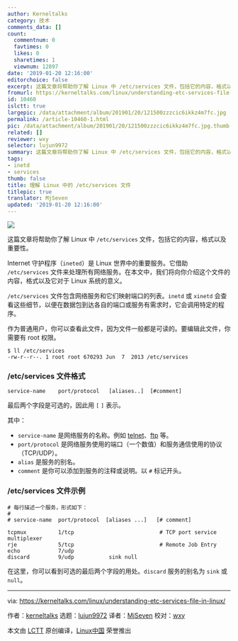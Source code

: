 ```yaml
---
author: Kerneltalks
category: 技术
comments_data: []
count:
  commentnum: 0
  favtimes: 0
  likes: 0
  sharetimes: 1
  viewnum: 12897
date: '2019-01-20 12:16:00'
editorchoice: false
excerpt: 这篇文章将帮助你了解 Linux 中 /etc/services 文件，包括它的内容，格式以及重要性。
fromurl: https://kerneltalks.com/linux/understanding-etc-services-file-in-linux/
id: 10460
islctt: true
largepic: /data/attachment/album/201901/20/121500zzzcic6ikkz4m7fc.jpg
permalink: /article-10460-1.html
pic: /data/attachment/album/201901/20/121500zzzcic6ikkz4m7fc.jpg.thumb.jpg
related: []
reviewer: wxy
selector: lujun9972
summary: 这篇文章将帮助你了解 Linux 中 /etc/services 文件，包括它的内容，格式以及重要性。
tags:
- inetd
- services
thumb: false
title: 理解 Linux 中的 /etc/services 文件
titlepic: true
translator: MjSeven
updated: '2019-01-20 12:16:00'
---
```


![](/data/attachment/album/201901/20/121500zzzcic6ikkz4m7fc.jpg)


这篇文章将帮助你了解 Linux 中 `/etc/services` 文件，包括它的内容，格式以及重要性。


Internet 守护程序（`ineted`）是 Linux 世界中的重要服务。它借助 `/etc/services` 文件来处理所有网络服务。在本文中，我们将向你介绍这个文件的内容，格式以及它对于 Linux 系统的意义。


`/etc/services` 文件包含网络服务和它们映射端口的列表。`inetd` 或 `xinetd` 会查看这些细节，以便在数据包到达各自的端口或服务有需求时，它会调用特定的程序。


作为普通用户，你可以查看此文件，因为文件一般都是可读的。要编辑此文件，你需要有 root 权限。



```
$ ll /etc/services
-rw-r--r--. 1 root root 670293 Jun  7  2013 /etc/services
```

### /etc/services 文件格式



```
service-name    port/protocol   [aliases..]  [#comment]
```

最后两个字段是可选的，因此用 `[` `]` 表示。


其中：


* `service-name` 是网络服务的名称。例如 [telnet](https://kerneltalks.com/config/configure-telnet-server-linux/)、[ftp](https://kerneltalks.com/config/ftp-server-configuration-steps-rhel-6/) 等。
* `port/protocol` 是网络服务使用的端口（一个数值）和服务通信使用的协议（TCP/UDP）。
* `alias` 是服务的别名。
* `comment` 是你可以添加到服务的注释或说明。以 `#` 标记开头。


### /etc/services 文件示例



```
# 每行描述一个服务，形式如下：
#
# service-name  port/protocol  [aliases ...]   [# comment]

tcpmux          1/tcp                           # TCP port service multiplexer
rje             5/tcp                           # Remote Job Entry
echo            7/udp
discard         9/udp           sink null
```

在这里，你可以看到可选的最后两个字段的用处。`discard` 服务的别名为 `sink` 或 `null`。




---


via: <https://kerneltalks.com/linux/understanding-etc-services-file-in-linux/>


作者：[kerneltalks](https://kerneltalks.com) 选题：[lujun9972](https://github.com/lujun9972) 译者：[MjSeven](https://github.com/MjSeven) 校对：[wxy](https://github.com/wxy)


本文由 [LCTT](https://github.com/LCTT/TranslateProject) 原创编译，[Linux中国](https://linux.cn/) 荣誉推出